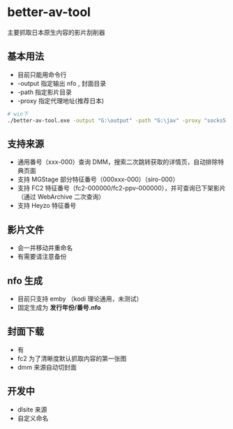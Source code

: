 # better-av-tool
主要抓取日本原生内容的影片刮削器

## 基本用法
- 目前只能用命令行
- -output 指定输出 nfo , 封面目录
- -path 指定影片目录
- -proxy 指定代理地址(推荐日本)

```bash
# win下
./better-av-tool.exe -output "G:\output" -path "G:\jav" -proxy "socks5://127.0.0.1:7891"
```

## 支持来源
- 通用番号（xxx-000）查询 DMM，搜索二次跳转获取的详情页，自动排除特典页面
- 支持 MGStage 部分特征番号（000xxx-000）（siro-000）
- 支持 FC2 特征番号（fc2-000000/fc2-ppv-000000），并可查询已下架影片（通过 WebArchive 二次查询）
- 支持 Heyzo 特征番号

## 影片文件
- 会一并移动并重命名
- 有需要请注意备份

## nfo 生成
- 目前只支持 emby （kodi 理论通用，未测试）
- 固定生成为 **发行年份/番号.nfo**

## 封面下载
- 有
- fc2 为了清晰度默认抓取内容的第一张图
- dmm 来源自动切封面


## 开发中
- dlsite 来源
- 自定义命名
